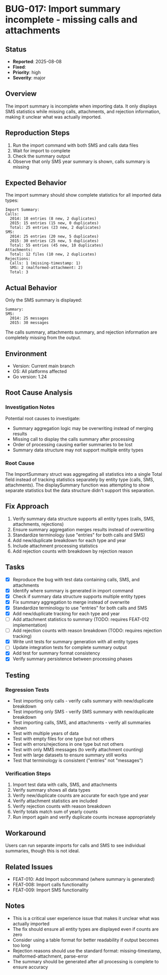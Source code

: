 # BUG-017: Import summary incomplete - missing calls and attachments

## Status
- **Reported**: 2025-08-08
- **Fixed**: 
- **Priority**: high
- **Severity**: major

## Overview
The import summary is incomplete when importing data. It only displays SMS statistics while missing calls, attachments, and rejection information, making it unclear what was actually imported.

## Reproduction Steps
1. Run the import command with both SMS and calls data files
2. Wait for import to complete
3. Check the summary output
4. Observe that only SMS year summary is shown, calls summary is missing

## Expected Behavior
The import summary should show complete statistics for all imported data types:
```
Import Summary:
Calls:
  2014: 10 entries (8 new, 2 duplicates)
  2015: 15 entries (15 new, 0 duplicates)
  Total: 25 entries (23 new, 2 duplicates)
SMS:
  2014: 25 entries (20 new, 5 duplicates)
  2015: 30 entries (25 new, 5 duplicates)
  Total: 55 entries (45 new, 10 duplicates)
Attachments:
  Total: 12 files (10 new, 2 duplicates)
Rejections:
  Calls: 1 (missing-timestamp: 1)
  SMS: 2 (malformed-attachment: 2)
  Total: 3
```

## Actual Behavior
Only the SMS summary is displayed:
```
Summary:
SMS:
  2014: 25 messages
  2015: 30 messages
```
The calls summary, attachments summary, and rejection information are completely missing from the output.

## Environment
- Version: Current main branch
- OS: All platforms affected
- Go version: 1.24

## Root Cause Analysis
### Investigation Notes
Potential root causes to investigate:
- Summary aggregation logic may be overwriting instead of merging results
- Missing call to display the calls summary after processing
- Order of processing causing earlier summaries to be lost
- Summary data structure may not support multiple entity types

### Root Cause
The ImportSummary struct was aggregating all statistics into a single Total field instead of tracking statistics separately by entity type (calls, SMS, attachments). The displaySummary function was attempting to show separate statistics but the data structure didn't support this separation.

## Fix Approach
1. Verify summary data structure supports all entity types (calls, SMS, attachments, rejections)
2. Ensure summary aggregation merges results instead of overwriting
3. Standardize terminology (use "entries" for both calls and SMS)
4. Add new/duplicate breakdown for each type and year
5. Include attachment processing statistics
6. Add rejection counts with breakdown by rejection reason

## Tasks
- [x] Reproduce the bug with test data containing calls, SMS, and attachments
- [x] Identify where summary is generated in import command
- [x] Check if summary data structure supports multiple entity types
- [x] Fix summary aggregation to merge instead of overwrite
- [x] Standardize terminology to use "entries" for both calls and SMS
- [x] Add new/duplicate tracking for each type and year
- [ ] Add attachment statistics to summary (TODO: requires FEAT-012 implementation)
- [ ] Add rejection counts with reason breakdown (TODO: requires rejection tracking)
- [x] Write unit tests for summary generation with all entity types
- [ ] Update integration tests for complete summary output
- [x] Add test for summary format consistency
- [x] Verify summary persistence between processing phases

## Testing
### Regression Tests
- Test importing only calls - verify calls summary with new/duplicate breakdown
- Test importing only SMS - verify SMS summary with new/duplicate breakdown
- Test importing calls, SMS, and attachments - verify all summaries shown
- Test with multiple years of data
- Test with empty files for one type but not others
- Test with errors/rejections in one type but not others
- Test with only MMS messages (to verify attachment counting)
- Test with large datasets to ensure summary still works
- Test that terminology is consistent ("entries" not "messages")

### Verification Steps
1. Import test data with calls, SMS, and attachments
2. Verify summary shows all data types
3. Verify new/duplicate counts are accurate for each type and year
4. Verify attachment statistics are included
5. Verify rejection counts with reason breakdown
6. Verify totals match sum of yearly counts
7. Run import again and verify duplicate counts increase appropriately

## Workaround
Users can run separate imports for calls and SMS to see individual summaries, though this is not ideal.

## Related Issues
- FEAT-010: Add Import subcommand (where summary is generated)
- FEAT-008: Import calls functionality
- FEAT-009: Import SMS functionality

## Notes
- This is a critical user experience issue that makes it unclear what was actually imported
- The fix should ensure all entity types are displayed even if counts are zero
- Consider using a table format for better readability if output becomes too long
- Rejection reasons should use the standard format: missing-timestamp, malformed-attachment, parse-error
- The summary should be generated after all processing is complete to ensure accuracy